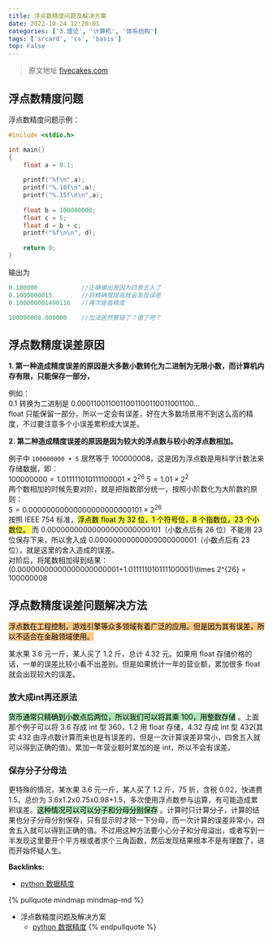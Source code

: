```yaml
---
title: 浮点数精度问题及解决方案
date: 2022-10-24 12:20:01
categories: ['3.理论', '计算机', '体系结构']
tags: ['srcard', 'cs', 'basis']
top: False
---
```



> 原文地址 [fivecakes.com](https://fivecakes.com/p/5f2fa84aa02ad92eba436b17)
  
  
## 浮点数精度问题 

  
浮点数精度问题示例：
```c
#include <stdio.h>

int main()
{
    float a = 0.1;
    
    printf("%f\n",a);
    printf("%.10f\n",a);
    printf("%.15f\n\n",a);
    
    float b = 100000000;
    float c = 5;
    float d = b + c;
    printf("%f\n\n", d);
    
    return 0;
}
```
输出为
```c
0.100000 		    //正确输出是因为四舍五入了
0.1000000015		//将精确度提高就会发现误差
0.100000001490116	//再次提高精度

100000008.000000	//加法居然算错了？傻了吧？
```
  
  
## 浮点数精度误差原因 

  
**1. 第一种造成精度误差的原因是大多数小数转化为二进制为无限小数，而计算机内存有限，只能保存一部分，**
  
例如：  
0.1 转换为二进制是 0.0001100110011001100110011001100...  
float 只能保留一部分，所以一定会有误差，好在大多数场景用不到这么高的精度，不过要注意多个小误差累积成大误差。
  
**2. 第二种造成精度误差的原因是因为较大的浮点数与较小的浮点数相加。**
  
例子中 `100000000 + 5` 居然等于 100000008，这是因为浮点数是用科学计数法来存储数据，即：  
$100000000 = 1.011111010111100001 \times 2^{26}$
$5 = 1.01 \times 2^{2}$  
两个数相加的时候先要对阶，就是把指数部分统一，按照小阶数化为大阶数的原则：  
$5 = 0.00000000000000000000000101 \times 2^{26}$  
按照 IEEE 754 标准，<mark style="background: #fefe00A6;">浮点数 float 为 32 位，1 个符号位，8 个指数位，23 个小数位。  </mark> 
而 0.00000000000000000000000101（小数点后有 26 位）不能用 23 位保存下来，所以舍入成 0.00000000000000000000001（小数点后有 23 位），就是这里的舍入造成的误差。  
对阶后，将尾数相加得到结果：  
(0.00000000000000000000001+1.011111010111100001)\times 2^{26} = 100000008
  
  
## 浮点数精度误差问题解决方法

  
<mark style="background: #fbab4bA6;">浮点数在工程控制，游戏引擎等众多领域有着广泛的应用。但是因为其有误差，所以不适合在金融领域使用。</mark> 
  
某水果 3.6 元一斤，某人买了 1.2 斤，总计 4.32 元。如果用 float 存储价格的话，一单的误差比较小看不出差别。但是如果统计一年的营业额，累加很多 float 就会出现较大的误差。
    
  
### 放大成int再还原法

  
<mark style="background: #83d98fA6;">货币通常只精确到小数点后两位，所以我们可以将其乘 100，用整数存储</mark> 。上面那个例子可以将 3.6 存成 int 型 360，1.2 用 float 存储，4.32 存成 int 型 432(其实 432 由浮点数计算而来也是有误差的，但是一次计算误差非常小，四舍五入就可以得到正确的值)。累加一年营业额时累加的是 int，所以不会有误差。
    
  
### 保存分子分母法

  
更特殊的情况，某水果 3.6 元一斤，某人买了 1.2 斤，75 折，含税 0.02，快递费 1.5，总价为 3.6x1.2x0.75x0.98+1.5，多次使用浮点数参与运算，有可能造成累积误差。<mark style="background: #83d98fA6;">这种情况可以可以分子和分母分别保存</mark> 。计算时只计算分子，计算的结果也分子分母分别保存，只有显示时才除一下分母，而一次计算的误差非常小，四舍五入就可以得到正确的值。不过用这种方法要小心分子和分母溢出，或者写到一半发现这里要开个平方根或者求个三角函数，然后发现结果根本不是有理数了，进而开始怀疑人生。



**Backlinks:**

- [python 数据精度](../b656bb93e116f57d822708c4a3df64eca503468c)

{% pullquote mindmap mindmap-md %}
- 浮点数精度问题及解决方案
  - [python 数据精度](../b656bb93e116f57d822708c4a3df64eca503468c)
{% endpullquote %}
